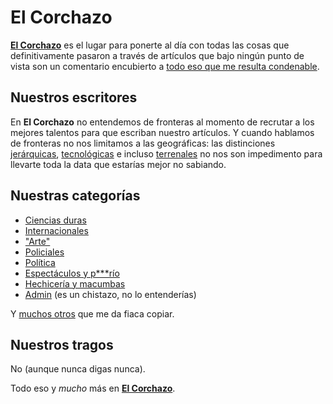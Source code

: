 # El Corchazo

[__El Corchazo__](https://el-corchazo.vercel.app/) es el lugar para ponerte al día con todas las cosas que definitivamente pasaron a través de artículos que bajo ningún punto de vista son un comentario encubierto a [todo eso que me resulta condenable](https://el-corchazo.vercel.app/articulos/19).

## Nuestros escritores
En __El Corchazo__ no entendemos de fronteras al momento de recrutar a los mejores talentos para que escriban nuestro artículos. Y cuando hablamos de fronteras no nos limitamos a las geográficas: las distinciones [jerárquicas](https://el-corchazo.vercel.app/articulos?author=5), [tecnológicas](https://el-corchazo.vercel.app/articulos?author=4) e incluso [terrenales](https://el-corchazo.vercel.app/articulos?author=2) no nos son impedimento para llevarte toda la data que estarías mejor no sabiando.

## Nuestras categorías
- [Ciencias duras](https://el-corchazo.vercel.app/articulos?topic=9)
- [Internacionales](https://el-corchazo.vercel.app/articulos?topic=10)
- ["Arte"](https://el-corchazo.vercel.app/articulos?topic=11)
- [Policiales](https://el-corchazo.vercel.app/articulos?topic=12)
- [Política](https://el-corchazo.vercel.app/articulos?topic=1)
- [Espectáculos y p***río](https://el-corchazo.vercel.app/articulos?topic=2)
- [Hechicería y macumbas](https://el-corchazo.vercel.app/articulos?topic=6)
- [Admin](https://el-corchazo.vercel.app/articulos?topic=8) (es un chistazo, no lo entenderías)

Y [muchos otros](https://el-corchazo.vercel.app/categorias) que me da fiaca copiar.

## Nuestros tragos
No (aunque nunca digas nunca).

Todo eso y _mucho_ más en [__El Corchazo__](https://el-corchazo.vercel.app/).
